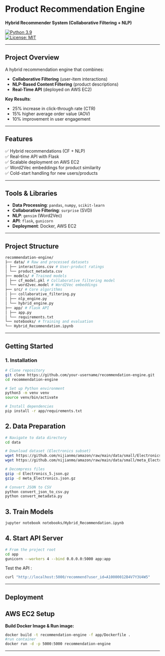 # Product Recommendation Engine  
**Hybrid Recommender System (Collaborative Filtering + NLP)**  

[![Python 3.9](https://img.shields.io/badge/Python-3.9-blue)](https://www.python.org/)  
[![License: MIT](https://img.shields.io/badge/License-MIT-green.svg)](LICENSE)  

---

## **Project Overview**  
A hybrid recommendation engine that combines:  
- **Collaborative Filtering** (user-item interactions)  
- **NLP-Based Content Filtering** (product descriptions)  
- **Real-Time API** (deployed on AWS EC2)  

**Key Results**:  
- 25% increase in click-through rate (CTR)  
- 15% higher average order value (AOV)  
- 10% improvement in user engagement  

---

## **Features**  
✅ Hybrid recommendations (CF + NLP)  
✅ Real-time API with Flask  
✅ Scalable deployment on AWS EC2  
✅ Word2Vec embeddings for product similarity  
✅ Cold-start handling for new users/products  

---

## **Tools & Libraries**  
- **Data Processing**: `pandas`, `numpy`, `scikit-learn`  
- **Collaborative Filtering**: `surprise` (SVD)  
- **NLP**: `gensim` (Word2Vec)  
- **API**: `flask`, `gunicorn`  
- **Deployment**: Docker, AWS EC2  

---

## **Project Structure**  
```bash
recommendation-engine/
├── data/ # Raw and processed datasets
│ ├── interactions.csv # User-product ratings
│ └── product_metadata.csv
├── models/ # Trained models
│ ├── cf_model.pkl # Collaborative filtering model
│ └── word2vec.model # Word2Vec embeddings
├── src/ # Core algorithms
│ ├── collaborative_filtering.py
│ ├── nlp_engine.py
│ └── hybrid_engine.py
├── app/ # Flask API
│ ├── app.py
│ └── requirements.txt
└── notebooks/ # Training and evaluation
└── Hybrid_Recommendation.ipynb
```


---

## **Getting Started**  

### **1. Installation**  
```bash
# Clone repository
git clone https://github.com/your-username/recommendation-engine.git
cd recommendation-engine

# Set up Python environment
python3 -m venv venv
source venv/bin/activate

# Install dependencies
pip install -r app/requirements.txt

```

## **2. Data Preparation**
```bash
# Navigate to data directory
cd data

# Download dataset (Electronics subset)
wget https://github.com/nijianmo/amazon/raw/main/data/small/Electronics_5.json.gz
wget https://github.com/nijianmo/amazon/raw/main/data/small/meta_Electronics.json.gz

# Decompress files
gzip -d Electronics_5.json.gz
gzip -d meta_Electronics.json.gz

# Convert JSON to CSV
python convert_json_to_csv.py
python convert_metadata.py
```

## **3. Train Models**
```bash
jupyter notebook notebooks/Hybrid_Recommendation.ipynb
```

## **4. Start API Server**
```bash
# From the project root
cd app
gunicorn --workers 4 --bind 0.0.0.0:5000 app:app
```

Test the API :
```bash
curl "http://localhost:5000/recommend?user_id=A10000012B4V7Y3U4W5"
```

---

## **Deployment**

## AWS EC2 Setup
**Build Docker Image & Run image:**
```bash
docker build -t recommendation-engine -f app/Dockerfile .
#run container
docker run -d -p 5000:5000 recommendation-engine

```
---
